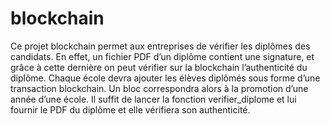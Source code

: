 # blockchain

Ce projet blockchain permet aux entreprises de vérifier les diplômes des candidats.
En effet, un fichier PDF d’un diplôme contient une signature, et grâce à cette dernière on peut vérifier sur la blockchain l’authenticité du diplôme. Chaque école devra ajouter les élèves diplômés sous forme d’une transaction blockchain. Un bloc correspondra alors à la promotion d’une année d’une école.
Il suffit de lancer la fonction verifier_diplome et lui fournir le PDF du diplôme et elle vérifiera son authenticité.